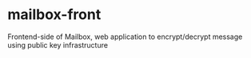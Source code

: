 # mailbox-front
Frontend-side of Mailbox, web application to encrypt/decrypt message using public key infrastructure
